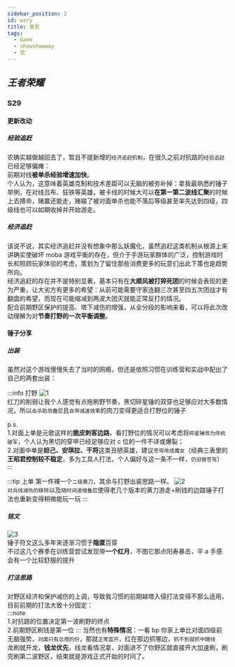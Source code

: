 ```yaml
---
sidebar_position: 2
id: wzry
title: 臭农
tags:
  - Game
  - showshowway
  - 农
---
```


## _王者荣耀_

### S29

#### 更新改动

##### 经验追赶

农确实越做越回去了，暂且不提新增的`经济追赶机制`，在很久之前对抗路的`经验追赶`已经足够偏瘫：  
前期对线**被单杀经验增速加快**。  
个人认为，这意味着英雄克制和技术差距可以无脑的被弥补掉：拿我最熟悉的锤子举例，在对线吕布、狂铁等英雄，被卡线的时候大可以**在第一第二波线汇聚**的时候上去搏命，赌赢还能走，赌输了被对面单杀也能不落后等级甚至率先达到四级，四级线也可以如期收掉并开始游走。

##### 经济追赶

该说不说，其实经济追赶并没有想象中那么妖魔化，虽然追赶这类机制从根源上来讲确实使破坏 moba 游戏平衡的存在，但介于手游玩家群体的广泛，控制游戏时长和照顾玩家体验的考虑，策划为了留住那些消费更多的玩意们出此下策也是趋势所向。  
经济追赶的存在并不是特别显著，基本只有在**大顺风被打猝死团**的时候会表现的更为严重，让大劣方有更多的希望：从前可能需要守家连翻三次甚至四五次团战才有翻盘的希望，而现在可能缩减到两波大团灭就能正常反打的情况。  
配合前期野区保护的提高、塔下减伤的增强，从全分段的影响来看，可以将此次改动理解为对**节奏打野的一次平衡调整**。

#### 锤子分享

##### 出装

虽然对这个游戏慢慢失去了当时的网瘾，但还是依照习惯在训练营和实战中配出了自己的两套出装：

:::info 打野
![1](https://tvax4.sinaimg.cn/large/005x6vs8ly1h6vbzsnnzsj30r502tjua.jpg)  
红刀的削弱让我个人感觉有点拖刷野节奏，黑切碎星锤的双穿也足够应对大多数情况，所以`击杀助攻叠层`且`自带减速效果`的肉刀变得更适合打野位的锤子

p.s.  
1.对面上单是元歌这样的**脆皮刺客边路**，看打野位的情况可以考虑将`碎星锤改为传统破军`，个人认为黑切的穿甲已经足够应对 c 位的一件不详或爆裂；  
2.对面中单是**妲己、安琪拉、干将**这类丑陋英雄，建议`苍穹改成魔女`（经典三表里的**王昭君控制较不稳定**，多为工具人打法，个人偏好与这一条不一样，`仍旧做苍穹`）  
:::

:::tip 上单
第一件裸一个`二级黄刀`，其余与打野出装思路一样。
![2](https://tva1.sinaimg.cn/large/005x6vs8ly1h6vcedbw8tj30w304etb8.jpg)  
`对兵线减伤的移除`以及`随时间递增叠层`使得老几个版本的黄刀游走+刷钱的边路锤子打法也重新变得稍微能玩一玩
:::

##### 铭文

![3](https://tvax4.sinaimg.cn/large/005x6vs8ly1h6vcirgzpkj30b30c3dit.jpg)  
锤子符文这么多年来逐渐习惯于**隐匿**百穿  
不过这几个赛季在训练营尝试发现带**一个红月**，不图它那点阳寿暴击，平 a 手感会有一个比较舒服的提升

##### 打法思路

对野区经济和保护减伤的上调，导致我习惯的前期越塔入侵打法变得不那么适用，目前前期的打法大致十分固定：  
:::note  
1.对抗路的位置决定第一波刷野的终点  
2.前期野区刷钱是第一位
:::
当然也有**特殊情况**：一看 bp 你家上单比对面四级前无脑强势，`对面只有怂塔的份`，那就`正常蓝开`，红在那边抓哪边，`抓不到就抓中蹭线`  
龙刷就开龙，**钱龙优先**，线龙看情况拿，对面进不了你野区就直接开大加速刷，刷完刷第二波野区，结束就是游戏正式开始的时间了。
